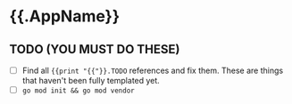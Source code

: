 # {{.AppName}}

## TODO (YOU MUST DO THESE)

- [ ] Find all `{{print "{{"}}.TODO` references and fix them. These are things that haven't been fully templated yet.
- [ ] `go mod init && go mod vendor`